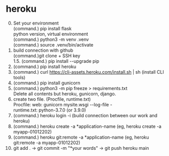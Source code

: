 # heroku  
0. Set your environment  
    (command.) pip install flask  
    python version, virtual environment  
        (command.) python3 -m venv .venv  
        (command.) source .venv/bin/activate  
1. build connection with github  
    (command.)git clone + SSH key  
1.5. (command.) pip install --upgrade pip  
2. (command.) pip install heroku  
3. (command.) curl https://cli-assets.heroku.com/install.sh | sh (install CLI tools)  
4. (command.) pip install gunicorn  
5. (command.) python3 -m pip freeze > requirements.txt  
    Delete all contents but heroku, gunicorn, django.  
6. create two file. (Procfile, runtime.txt)  
    Procfile: web: gunicorn mysite.wsgi --log-file -  
    runtime.txt: python-3.7.0 (or 3.9.0)  
7. (command.) heroku login -i (build connection between our work and heroku)  
8. (command.) heroku create -a *application-name (eg, heroku create -a myapp-01012202)  
9. (command.) heroku git:remote -a *application-name (eg, heroku git:remote -a myapp-01012202)    
10. git add . -> git commit -m "*your words" -> git push heroku main  
